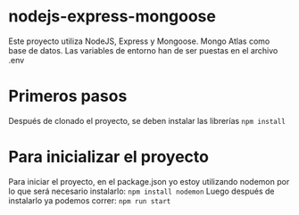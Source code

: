 # nodejs-express-mongoose

Este proyecto utiliza NodeJS, Express y Mongoose.
Mongo Atlas como base de datos.
Las variables de entorno han de ser puestas en el archivo .env

# Primeros pasos

Después de clonado el proyecto, se deben instalar las librerías
``npm install``

# Para inicializar el proyecto
Para iniciar el proyecto, en el package.json yo estoy utilizando nodemon por lo que será necesario instalarlo:
``npm install nodemon``
Luego después de instalarlo ya podemos correr:
``npm run start``

